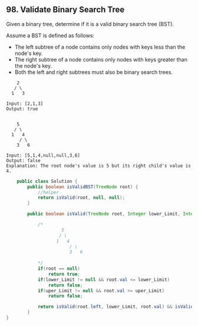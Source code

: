 ## 98. Validate Binary Search Tree

Given a binary tree, determine if it is a valid binary search tree (BST).

Assume a BST is defined as follows:
- The left subtree of a node contains only nodes with keys less than the node's key.
- The right subtree of a node contains only nodes with keys greater than the node's key.
- Both the left and right subtrees must also be binary search trees.

```
    2
   / \
  1   3

Input: [2,1,3]
Output: true


    5
   / \
  1   4
     / \
    3   6

Input: [5,1,4,null,null,3,6]
Output: false
Explanation: The root node's value is 5 but its right child's value is 4.
```

```Java
    public class Solution {
        public boolean isValidBST(TreeNode root) {
            //helper
            return isValid(root, null, null);
        }

        public boolean isValid(TreeNode root, Integer lower_Limit, Integer uper_Limit) {

            /*
                     5
                    / \
                   1   4
                        / \
                        3   6
            
            */
            if(root == null) 
                return true;
            if(lower_Limit != null && root.val <= lower_Limit) 
                return false;
            if(uper_Limit != null && root.val >= uper_Limit) 
                return false;

            return isValid(root.left, lower_Limit, root.val) && isValid(root.right, root.val, uper_Limit);
        }
}

```